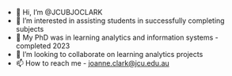 - 👋 Hi, I’m @JCUBJOCLARK
- 👀 I’m interested in assisting students in successfully completing subjects
- 🌱 My PhD was in learning analytics and information systems - completed 2023
- 💞️ I’m looking to collaborate on learning analytics projects
- 📫 How to reach me - joanne.clark@jcu.edu.au

<!---
JCUBJOCLARK/JCUBJOCLARK is a ✨ special ✨ repository because its `README.md` (this file) appears on your GitHub profile.
You can click the Preview link to take a look at your changes.
--->

